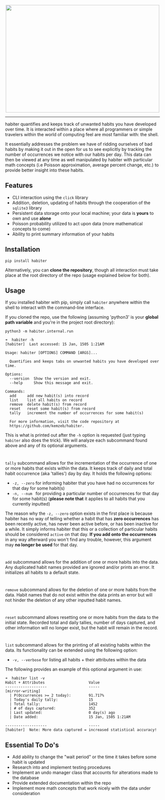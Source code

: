 <p align="center">
<img src="https://raw.githubusercontent.com/kemzeb/habiter/main/docs/img/HABITER.jpg" height = 350 width = 500>
</p>

---

habiter quantifies and keeps track of unwanted habits you have developed over time. It is interacted within a place where all programmers or simple travelers within the world of computing feel are most familiar with: the shell.

It essentially addresses the problem we have of ridding ourselves of bad habits by making it out in the open for us to see explicitly by tracking the number of occurrences we notice with our habits per day. This data can then be viewed at any time as well manipulated by habiter with particular math concepts (i.e Poisson approximation, average percent change, etc.) to provide better insight into these habits.

## Features

- CLI interaction using the `click` library
- Addition, deletion, updating of habits through the cooperation of the `sqlite3` library
- Persistent data storage onto your local machine; your data is **yours** to own and use **alone**
- Poisson probability utilized to act upon data (more mathematical concepts to come)
- Ability to print summary information of your habits

## Installation

`pip install habiter`

Alternatively, you can **clone the repository**, though all interaction must take place at the root directory of the repo (usage explained below for both).

## Usage

If you installed habiter with pip, simply call `habiter` anywhere within the shell to interact with the command-line interface.

If you cloned the repo, use the following (assuming 'python3' is your **global path variable** and you're in the project root directory):

`python3 -m habiter.internal.run`

```
➜  habiter -h
[habiter]  Last accessed: 15 Jan, 1505 1:21AM

Usage: habiter [OPTIONS] COMMAND [ARGS]...

  Quantifies and keeps tabs on unwanted habits you have developed over time.

Options:
  --version  Show the version and exit.
  --help     Show this message and exit.

Commands:
  add     add new habit(s) into record
  list    list all habits on record
  remove  delete habit(s) from record
  reset   reset some habit(s) from record
  tally   increment the number of occurrences for some habit(s)

  For more information, visit the code repository at
  https://github.com/kemzeb/habiter.
```

This is what is printed out after the `-h` option is requested (just typing `habiter` also does the trick). We will analyze each subcommand found above and any of its optional arguments.

#

`tally` subcommand allows for the incrementation of the occurrence of one or more habits that exists within the data. It keeps track of daily and total habit occurrence (aka 'tallies') day by day. It holds the following options:

- `-z, --zero` for informing habiter that you have had no occurrences for that day for some habit(s)
- `-n, --num ` for providing a particular number of occurrences for that day for some habit(s) (**please note that** it applies to all habits that you currently inputted)

The reason why the `-z, --zero` option exists in the first place is because habiter has no way of telling whether a habit that has **zero occurrences** has been recently active, has never been active before, or has been inactive for a while. It simply informs habiter that this or a collection of particular habits should be considered `active` on that day. **If you add onto the occurrences** in any way afterward you won't find any trouble, however, this argument may **no longer be used** for that day.

#

`add` subcommand allows for the addition of one or more habits into the data. Any duplicated habit names provided are ignored and/or prints an error. It initializes all habits to a default state.

#

`remove` subcommand allows for the deletion of one or more habits from the data. Habit names that do not exist within the data prints an error but will not hinder the deletion of any other inputted habit names.

#

`reset` subcommand allows resetting one or more habits from the data to the initial state. Recorded total and daily tallies, number of days captured, and other information will no longer exist, but the habit will remain in the record.

#

`list` subcommand allows for the printing of all existing habits within the data. Its functionality can be extended using the following option:

- `-v, --verbose` for listing all habits + their attributes within the data

The following provides an example of this optional argument in use:

```
➜  habiter list -v
Habit + Attributes                    Value
-------------------                   -----
[mirror-writing]
  | P(Occurrences >= 2 today):        91.717%
  | Today's daily tally:              15
  | Total tally:                      1452
  | # of days captured:               352
  | Last updated:                     0 day(s) ago
  | Date added:                       15 Jan, 1505 1:21AM

-------------------                   -----
[habiter]  Note: More data captured = increased statistical accuracy!
```

## Essential To Do's

- Add ability to change the "wait period" or the time it takes before some habit is updated
- Research into and implement testing procedures
- Implement an undo manager class that accounts for alterations made to the database
- Provide extended documentation within the repo
- Implement more math concepts that work nicely with the data under consideration
